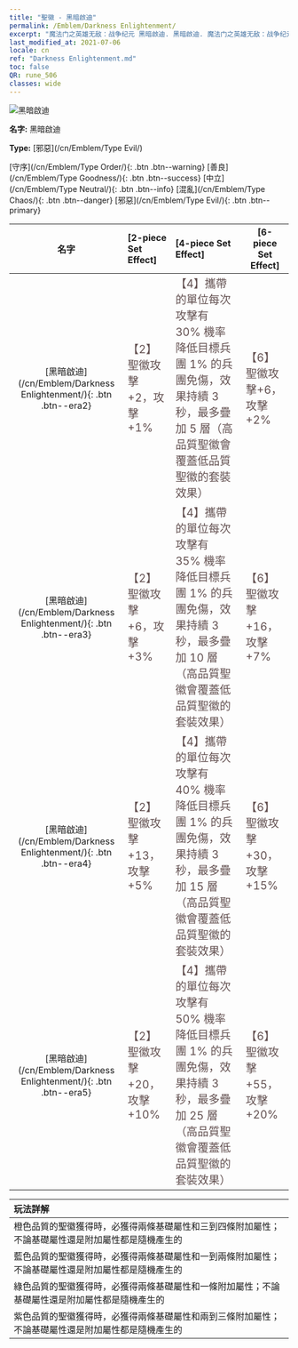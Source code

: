 ```yaml
---
title: "聖徽 - 黑暗啟迪"
permalink: /Emblem/Darkness Enlightenment/
excerpt: "魔法门之英雄无敌：战争纪元 黑暗啟迪. 黑暗啟迪. 魔法门之英雄无敌：战争纪元 聖徽 黑暗啟迪. 魔法门之英雄无敌：战争纪元 邪惡 黑暗啟迪"
last_modified_at: 2021-07-06
locale: cn
ref: "Darkness Enlightenment.md"
toc: false
QR: rune_506
classes: wide
---
```


  ![黑暗啟迪](/images/r/rune_icon_506.png)

 **名字:** 黑暗啟迪

 **Type:** [邪惡](/cn/Emblem/Type Evil/)

  [守序](/cn/Emblem/Type Order/){: .btn .btn--warning}   [善良](/cn/Emblem/Type Goodness/){: .btn .btn--success}   [中立](/cn/Emblem/Type Neutral/){: .btn .btn--info}   [混亂](/cn/Emblem/Type Chaos/){: .btn .btn--danger}   [邪惡](/cn/Emblem/Type Evil/){: .btn .btn--primary} 

  |  名字    | [2-piece Set Effect] | [4-piece Set Effect] | [6-piece Set Effect]  | 
  |:-----------------------:|:-------------------|:-----------------|----------------| 
  | [黑暗啟迪](/cn/Emblem/Darkness Enlightenment/){: .btn .btn--era2} | <span style="color: #645252;font-size:20px">【2】聖徽攻擊 +2，攻擊 +1%</span> | <span style="color: #645252;font-size:20px">【4】攜帶的單位每次攻擊有 30% 機率降低目標兵團 1% 的兵團免傷，效果持續 3 秒，最多疊加 5 層（高品質聖徽會覆蓋低品質聖徽的套裝效果）</span> | <span style="color: #645252;font-size:20px">【6】聖徽攻擊+6，攻擊+2%</span> | 
  | [黑暗啟迪](/cn/Emblem/Darkness Enlightenment/){: .btn .btn--era3} | <span style="color: #645252;font-size:20px">【2】聖徽攻擊 +6，攻擊 +3%</span> | <span style="color: #645252;font-size:20px">【4】攜帶的單位每次攻擊有 35% 機率降低目標兵團 1% 的兵團免傷，效果持續 3 秒，最多疊加 10 層（高品質聖徽會覆蓋低品質聖徽的套裝效果）</span> | <span style="color: #645252;font-size:20px">【6】聖徽攻擊+16，攻擊+7%</span> | 
  | [黑暗啟迪](/cn/Emblem/Darkness Enlightenment/){: .btn .btn--era4} | <span style="color: #645252;font-size:20px">【2】聖徽攻擊 +13，攻擊 +5%</span> | <span style="color: #645252;font-size:20px">【4】攜帶的單位每次攻擊有 40% 機率降低目標兵團 1% 的兵團免傷，效果持續 3 秒，最多疊加 15 層（高品質聖徽會覆蓋低品質聖徽的套裝效果）</span> | <span style="color: #645252;font-size:20px">【6】聖徽攻擊+30，攻擊+15%</span> | 
  | [黑暗啟迪](/cn/Emblem/Darkness Enlightenment/){: .btn .btn--era5} | <span style="color: #645252;font-size:20px">【2】聖徽攻擊 +20，攻擊 +10%</span> | <span style="color: #645252;font-size:20px">【4】攜帶的單位每次攻擊有 50% 機率降低目標兵團 1% 的兵團免傷，效果持續 3 秒，最多疊加 25 層（高品質聖徽會覆蓋低品質聖徽的套裝效果）</span> | <span style="color: #645252;font-size:20px">【6】聖徽攻擊+55，攻擊+20%</span> | 

  |         玩法詳解            | 
  |:-------------------------------|
  | 橙色品質的聖徽獲得時，必獲得兩條基礎屬性和三到四條附加屬性；不論基礎屬性還是附加屬性都是隨機產生的 |
  | 藍色品質的聖徽獲得時，必獲得兩條基礎屬性和一到兩條附加屬性；不論基礎屬性還是附加屬性都是隨機產生的 |
  | 綠色品質的聖徽獲得時，必獲得兩條基礎屬性和一條附加屬性；不論基礎屬性還是附加屬性都是隨機產生的 |
  | 紫色品質的聖徽獲得時，必獲得兩條基礎屬性和兩到三條附加屬性；不論基礎屬性還是附加屬性都是隨機產生的 |
